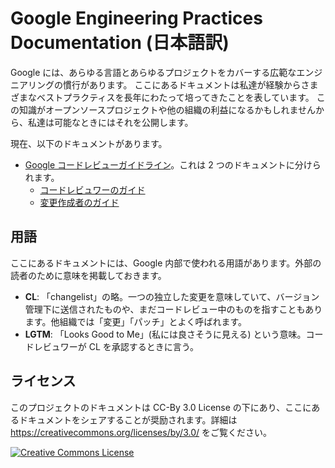 # Google Engineering Practices Documentation (日本語訳)

Google には、あらゆる言語とあらゆるプロジェクトをカバーする広範なエンジニアリングの慣行があります。
ここにあるドキュメントは私達が経験からさまざまなベストプラクティスを長年にわたって培ってきたことを表しています。
この知識がオープンソースプロジェクトや他の組織の利益になるかもしれませんから、私達は可能なときにはそれを公開します。

現在、以下のドキュメントがあります。

- [Google コードレビューガイドライン](ja/review/index.md)。これは 2 つのドキュメントに分けられます。
  - [コードレビュワーのガイド](ja/review/reviewer/index.md)
  - [変更作成者のガイド](ja/review/developer/index.md)

## 用語

ここにあるドキュメントには、Google 内部で使われる用語があります。外部の読者のために意味を掲載しておきます。

- **CL**: 「changelist」の略。一つの独立した変更を意味していて、バージョン管理下に送信されたものや、まだコードレビュー中のものを指すこともあります。他組織では「変更」「パッチ」とよく呼ばれます。
- **LGTM**: 「Looks Good to Me」(私には良さそうに見える) という意味。コードレビュワーが CL を承認するときに言う。

## ライセンス

このプロジェクトのドキュメントは CC-By 3.0 License の下にあり、ここにあるドキュメントをシェアすることが奨励されます。詳細は https://creativecommons.org/licenses/by/3.0/ をご覧ください。

<a rel="license" href="https://creativecommons.org/licenses/by/3.0/"><img alt="Creative Commons License" style="border-width:0" src="https://i.creativecommons.org/l/by/3.0/88x31.png" /></a>
